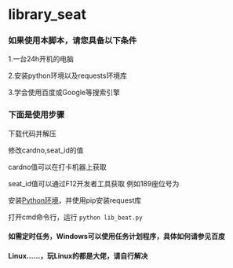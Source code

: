 # library_seat


### 如果使用本脚本，请您具备以下条件

1.一台24h开机的电脑

2.安装python环境以及requests环境库

3.学会使用百度或Google等搜索引擎

### 下面是使用步骤

下载代码并解压

修改cardno,seat_id的值

cardno值可以在打卡机器上获取

seat_id值可以通过F12开发者工具获取 例如189座位号为

安装<a href="https://jingyan.baidu.com/article/ce09321b94a1272bfe858f5a.html" target="_blank">Python环境</a>，并使用pip安装request库

打开cmd命令行，运行 `python lib_beat.py`

#### 如需定时任务，Windows可以使用任务计划程序，具体如何请参见百度
#### Linux……，玩Linux的都是大佬，请自行解决
